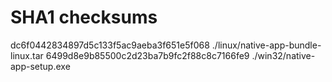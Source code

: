 # SHA1 checksums

dc6f0442834897d5c133f5ac9aeba3f651e5f068  ./linux/native-app-bundle-linux.tar
6499d8e9b85500c2d23ba7b9fc2f88c8c7166fe9  ./win32/native-app-setup.exe
